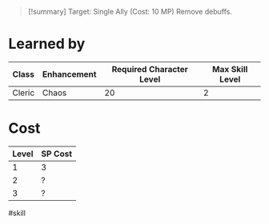 >[!summary]
>Target: Single Ally (Cost: 10 MP)
>Remove debuffs.
# Learned by
| Class  | Enhancement | Required Character Level | Max Skill Level |
| ------ | ----------- | ------------------------ | --------------- |
| Cleric | Chaos       | 20                       | 2               | 
# Cost
| Level | SP Cost |
| ----- | ------- |
| 1     | 3       |
| 2     | ?       |
| 3     | ?       |

#skill 